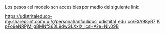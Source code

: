 Los pesos del modelo son accesibles por medio del siguiente link:

[https://udistritaleduco-my.sharepoint.com/:u:/g/personal/anfpulidoc_udistrital_edu_co/ESA98yR7_KpFo9eNRPjMilgBMNfS6DL9dwGLXxlX_IcsHA?e=Nlv09B ](https://udistritaleduco-my.sharepoint.com/:u:/g/personal/anfpulidoc_udistrital_edu_co/EfDwpaANj4VOi3DCQqolJtIBsBWppkCIWuHchXdDQe7JaA?e=CVrsMh)
